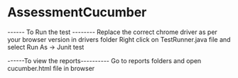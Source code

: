 # AssessmentCucumber

------ To Run the test --------
Replace the correct chrome driver as per your browser version in drivers folder
Right click on TestRunner.java file and select Run As -> Junit test

------To view the reports----------
Go to reports folders and open cucumber.html file in browser
